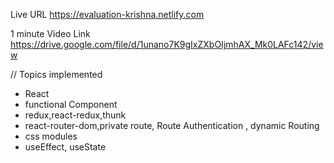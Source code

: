 Live URL
https://evaluation-krishna.netlify.com

1 minute Video Link
https://drive.google.com/file/d/1unano7K9gIxZXbOIjmhAX_Mk0LAFc142/view

// Topics implemented

- React
- functional Component
- redux,react-redux,thunk
- react-router-dom,private route, Route Authentication , dynamic Routing
- css modules
- useEffect, useState

